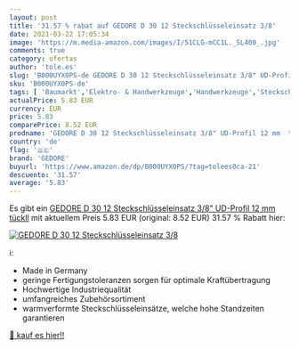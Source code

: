 ```yaml
---
layout: post
title: '31.57 % rabat auf GEDORE D 30 12 Steckschlüsseleinsatz 3/8'
date: 2021-03-22 17:05:34
image: 'https://m.media-amazon.com/images/I/51CLG-mCC1L._SL400_.jpg'
comments: true
category: ofertas
author: 'tole.es'
slug: 'B000UYX0PS-de GEDORE D 30 12 Steckschlüsseleinsatz 3/8" UD-Profil 12 mm...'
sku: 'B000UYX0PS-de'
tags: [ 'Baumarkt','Elektro- & Handwerkzeuge','Handwerkzeuge','Steckschlüsseleinsätze','Steckschlüsseleinsätze & Steckschlüsselsätze','gedore', ]
actualPrice: 5.83 EUR
currency: EUR
price: 5.83
comparePrice: 8.52 EUR
prodname: 'GEDORE D 30 12 Steckschlüsseleinsatz 3/8" UD-Profil 12 mm  tückll'
country: 'de'
flag: '🇩🇪'
brand: 'GEDORE'
buyurl: 'https://www.amazon.de/dp/B000UYX0PS/?tag=tolees0ca-21'
descuento: '31.57'
average: '5.83'
---
```


Es gibt ein [GEDORE D 30 12 Steckschlüsseleinsatz 3/8" UD-Profil 12 mm  tückll](https://www.amazon.de/dp/B000UYX0PS/?tag=tolees0ca-21) mit aktuellem Preis 5.83 EUR (original: 8.52 EUR) 31.57 % Rabatt hier:

[![GEDORE D 30 12 Steckschlüsseleinsatz 3/8](https://m.media-amazon.com/images/I/51CLG-mCC1L._SL400_.jpg)](https://www.amazon.de/dp/B000UYX0PS/?tag=tolees0ca-21)

ℹ️:

- Made in Germany
- geringe Fertigungstoleranzen sorgen für optimale Kraftübertragung
- Hochwertige Industriequalität
- umfangreiches Zubehörsortiment
- warmverformte Steckschlüsseleinsätze, welche hohe Standzeiten garantieren

[🛒 kauf es hier!!](https://www.amazon.de/dp/B000UYX0PS/?tag=tolees0ca-21)
